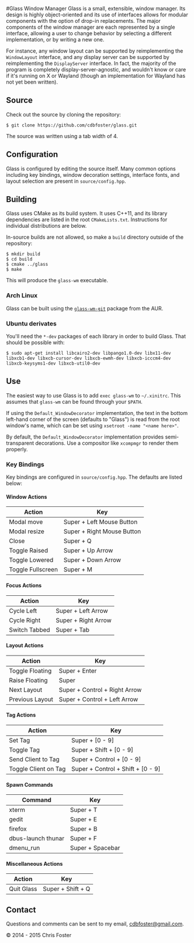 #Glass Window Manager
Glass is a small, extensible, window manager.  Its design is highly object-oriented and its use of interfaces allows for modular components with the option of drop-in replacements.  The major components of the window manager are each represented by a single interface, allowing a user to change behavior by selecting a different implementation, or by writing a new one.

For instance, any window layout can be supported by reimplementing the `WindowLayout` interface, and any display server can be supported by reimplementing the `DisplayServer` interface.  In fact, the majority of the program is completely display-server-agnostic, and wouldn't know or care if it's running on X or Wayland (though an implementation for Wayland has not yet been written).

## Source
Check out the source by cloning the repository:

    $ git clone https://github.com/cdbfoster/glass.git

The source was written using a tab width of 4.

## Configuration
Glass is configured by editing the source itself.  Many common options including key bindings, window decoration settings, interface fonts, and layout selection are present in `source/config.hpp`.

## Building
Glass uses CMake as its build system.  It uses C++11, and its library dependencies are listed in the root `CMakeLists.txt`.  Instructions for individual distributions are below.

In-source builds are not allowed, so make a `build` directory outside of the repository:

    $ mkdir build
    $ cd build
    $ cmake ../glass
    $ make

This will produce the `glass-wm` executable.

### Arch Linux
Glass can be built using the [`glass-wm-git`](https://aur.archlinux.org/packages/glass-wm-git/) package from the AUR.

### Ubuntu derivates
You'll need the `*-dev` packages of each library in order to build Glass.  That should be possible with:

    $ sudo apt-get install libcairo2-dev libpango1.0-dev libx11-dev libxcb1-dev libxcb-cursor-dev libxcb-ewmh-dev libxcb-icccm4-dev libxcb-keysyms1-dev libxcb-util0-dev

## Use
The easiest way to use Glass is to add `exec glass-wm` to `~/.xinitrc`.  This assumes that `glass-wm` can be found through your `$PATH`.

If using the `Default_WindowDecorator` implementation, the text in the bottom left-hand corner of the screen (defaults to "Glass") is read from the root window's name, which can be set using `xsetroot -name "<name here>"`.

By default, the `Default_WindowDecorator` implementation provides semi-transparent decorations.  Use a compositor like `xcompmgr` to render them properly.

### Key Bindings
Key bindings are configured in `source/config.hpp`.  The defaults are listed below:

#### Window Actions
Action | Key
---|---
Modal move | Super + Left Mouse Button
Modal resize | Super + Right Mouse Button
Close | Super + Q
Toggle Raised | Super + Up Arrow
Toggle Lowered | Super + Down Arrow
Toggle Fullscreen | Super + M

#### Focus Actions
Action | Key
---|---
Cycle Left | Super + Left Arrow
Cycle Right | Super + Right Arrow
Switch Tabbed | Super + Tab

#### Layout Actions
Action | Key
---|---
Toggle Floating | Super + Enter
Raise Floating | Super
Next Layout | Super + Control + Right Arrow
Previous Layout | Super + Control + Left Arrow

#### Tag Actions
Action | Key
---|---
Set Tag | Super + [0 - 9]
Toggle Tag | Super + Shift + [0 - 9]
Send Client to Tag | Super + Control + [0 - 9]
Toggle Client on Tag | Super + Control + Shift + [0 - 9]

#### Spawn Commands
Command | Key
---|---
xterm | Super + T
gedit | Super + E
firefox | Super + B
dbus-launch thunar | Super + F
dmenu_run | Super + Spacebar

#### Miscellaneous Actions
Action | Key
---|---
Quit Glass | Super + Shift + Q

## Contact
Questions and comments can be sent to my email, cdbfoster@gmail.com.

© 2014 - 2015 Chris Foster
